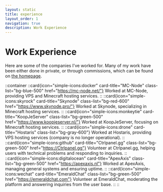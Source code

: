 ```yaml
---
layout: static
title: experience
layout_order: 1
navigation: true
description: Work Experience
---
```

# **Work Experience**

Here are some of the companies I've worked for. Many of my work have been either done in private, or through commissions, which can be found on [the homepage](/ "Home").

::container
    ::card{icon="simple-icons:docker" card-title="MC-Node" class-list="bg-blue-500" href="https://mc-node.net/"}
    Worked at MC-Node, providing VPS and Minecraft hosting services.
    ::
    ::card{icon="simple-icons:skyrock" card-title="Skynode" class-list="bg-red-600" href="https://www.skynode.pro/"}
    Worked at Skynode, specializing in Minecraft hosting services.
    ::
    ::card{icon="simple-icons:monkeytie" card-title="KoopJeServer" class-list="bg-green-500" href="https://www.koopjeserver.nl/"}
    Worked at KoopJeServer, focusing on Minecraft hosting services.
    ::
    ::card{icon="simple-icons:drone" card-title="Hostaris" class-list="bg-gray-600"}
    Worked at Hostaris, providing VPS hosting services (company is no longer operational).
    ::   
    ::card{icon="simple-icons:github" card-title="Ctrlpanel.gg" class-list="bg-green-500" href="https://Ctrlpanel.gg"}
    Volunteer at Ctrlpanel.gg, helping users with technical problems and responding to inquiries.
    :: 
    ::card{icon="simple-icons:digitalocean" card-title="ApexAxis" class-list="bg-green-500" href="https://apexaxis.nl"}
    Worked at ApexAxis, managing general systems and ensuring uptime.
    ::
    ::card{icon="simple-icons:wechat" card-title="EmeraldChat" class-list="bg-green-500" href="https://emeraldchat.com"}
    Volunteer at EmeraldChat, moderating the platform and answering inquiries from the user base.
    ::
::

